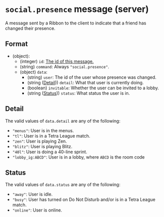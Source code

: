 # `social.presence` message (server)

A message sent by a Ribbon to the client to indicate that a friend has changed their presence.

## Format

* (object):
    * (integer) `id`: [The id of this message.](../Ribbon.md#id-messages)
    * (string) `command`: Always `"social.presence"`.
    * (object) `data`:  
        * (string) `user`: The id of the user whose presence was changed.
        * (string ([Detail](#detail))) `detail`: What that user is currently doing.
        * (boolean) `invitable`: Whether the user can be invited to a lobby.
        * (string ([Status](#status))) `status`: What status the user is in.

## Detail

The valid values of `data.detail` are any of the following:

* `"menus"`: User is in the menus.
* `"tl"`: User is in a Tetra League match.
* `"zen"`: User is playing Zen.
* `"blitz"`: User is playing Blitz.
* `"40l"`: User is doing a 40-line sprint.
* `"lobby_ig:ABCD"`: User is in a lobby, where `ABCD` is the room code

## Status

The valid values of `data.status` are any of the following:

* `"away"`: User is idle.
* `"busy"`: User has turned on Do Not Disturb and/or is in a Tetra League match.
* `"online"`: User is online.
